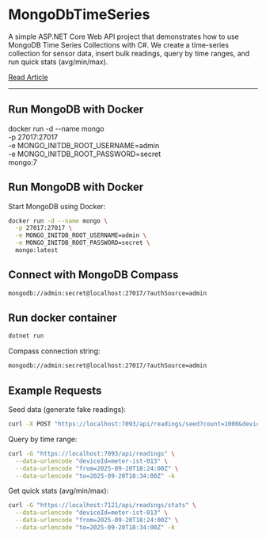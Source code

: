 # MongoDbTimeSeries

A simple ASP.NET Core Web API project that demonstrates how to use MongoDB Time Series Collections with C#.
We create a time-series collection for sensor data, insert bulk readings, query by time ranges, and run quick stats (avg/min/max).

[Read Article](https://medium.com/@unlu-fa/time-series-in-mongodb-using-c-6670e7af3917)

---

## Run MongoDB with Docker
docker run -d --name mongo \
  -p 27017:27017 \
  -e MONGO_INITDB_ROOT_USERNAME=admin \
  -e MONGO_INITDB_ROOT_PASSWORD=secret \
  mongo:7
  
## Run MongoDB with Docker

Start MongoDB using Docker:

```bash
docker run -d --name mongo \
  -p 27017:27017 \
  -e MONGO_INITDB_ROOT_USERNAME=admin \
  -e MONGO_INITDB_ROOT_PASSWORD=secret \
  mongo:latest
```

## Connect with MongoDB Compass
```bash
mongodb://admin:secret@localhost:27017/?authSource=admin
```

## Run docker container
```bash
dotnet run
```

Compass connection string:

```bash
mongodb://admin:secret@localhost:27017/?authSource=admin
```

## Example Requests

Seed data (generate fake readings):

```bash
curl -X POST "https://localhost:7093/api/readings/seed?count=1000&deviceId=meter-ist-013" -k
```


Query by time range:

```bash
curl -G "https://localhost:7093/api/readings" \
  --data-urlencode "deviceId=meter-ist-013" \
  --data-urlencode "from=2025-09-20T18:24:00Z" \
  --data-urlencode "to=2025-09-20T18:34:00Z" -k
```


Get quick stats (avg/min/max):

```bash
curl -G "https://localhost:7121/api/readings/stats" \
  --data-urlencode "deviceId=meter-ist-013" \
  --data-urlencode "from=2025-09-20T18:24:00Z" \
  --data-urlencode "to=2025-09-20T18:34:00Z" -k
```


